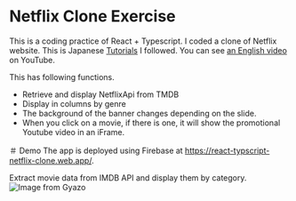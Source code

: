 # Netflix Clone Exercise

This is a coding practice of React + Typescript. I coded a clone of Netflix website.
This is Japanese [Tutorials](https://zenn.dev/gunners6518/books/4c4672f32dd100) I followed. You can see [an English video](https://youtu.be/XtMThy8QKqU) on YouTube.

This has following functions.
- Retrieve and display NetflixApi from TMDB
- Display in columns by genre
- The background of the banner changes depending on the slide.
- When you click on a movie, if there is one, it will show the promotional Youtube video in an iFrame.

＃ Demo
The app is deployed using Firebase at https://react-typscript-netflix-clone.web.app/.

Extract movie data from IMDB API and display them by category.
![Image from Gyazo](https://gyazo.com/916d6d53df2e76615dd8a12dec17380d)
